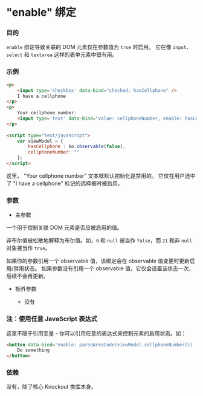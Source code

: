 # "enable" 绑定

### 目的

`enable` 绑定导致关联的 DOM 元素仅在参数值为 `true` 时启用。
它在像 `input`、`select` 和 `textarea` 这样的表单元素中很有用。

### 示例

```html
<p>
    <input type='checkbox' data-bind="checked: hasCellphone" />
    I have a cellphone
</p>
<p>
    Your cellphone number:
    <input type='text' data-bind="value: cellphoneNumber, enable: hasCellphone" />
</p>
 
<script type="text/javascript">
    var viewModel = {
        hasCellphone : ko.observable(false),
        cellphoneNumber: ""
    };
</script>
```

这里， "Your cellphone number" 文本框默认初始化是禁用的。
它仅在用户选中了 "I have a cellphone" 标记的选择框时被启用。

### 参数

  * 主参数
  
  一个用于控制关联 DOM 元素是否应被启用的值。
  
  非布尔值被松散地解释为布尔值。如，`0` 和 `null` 被当作 `false`，而 `21` 和非 `null` 对象被当作 `true`。
  
  如果你的参数引用一个 observable 值，该绑定会在 observable 值变更时更新启用/禁用状态。
如果参数没有引用一个 observable 值，它仅会设置该状态一次，后续不会再更新。

  * 额外参数
  
    * 没有
	
### 注：使用任意 JavaScript 表达式

这里不限于引用变量 - 你可以引用任意的表达式来控制元素的启用状态。如：

```html
<button data-bind="enable: parseAreaCode(viewModel.cellphoneNumber()) != '555'">
    Do something
</button>
```

### 依赖

没有，除了核心 Knockout 类库本身。